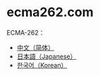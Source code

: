 # ecma262.com

ECMA-262：

- [中文（简体）](https://ecma262.com)
- [日本語（Japanese）](https://ecma262.com/jp)
- [한국어（Korean）](https://ecma262.com/ko)
